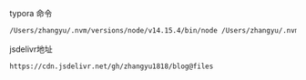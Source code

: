 typora 命令 
```sh
/Users/zhangyu/.nvm/versions/node/v14.15.4/bin/node /Users/zhangyu/.nvm/versions/node/v14.15.4/lib/node_modules/picgo/bin/picgo upload
```
jsdelivr地址
```
https://cdn.jsdelivr.net/gh/zhangyu1818/blog@files
```
